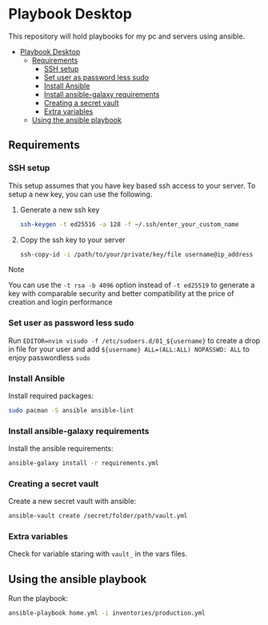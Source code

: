 # Playbook Desktop

This repository will hold playbooks for my pc and servers using ansible.

- [Playbook Desktop](#playbook-desktop)
  - [Requirements](#requirements)
    - [SSH setup](#ssh-setup)
    - [Set user as password less sudo](#set-user-as-password-less-sudo)
    - [Install Ansible](#install-ansible)
    - [Install ansible-galaxy requirements](#install-ansible-galaxy-requirements)
    - [Creating a secret vault](#creating-a-secret-vault)
    - [Extra variables](#extra-variables)
  - [Using the ansible playbook](#using-the-ansible-playbook)

## Requirements

### SSH setup

This setup assumes that you have key based ssh access to your server.
To setup a new key, you can use the following.

1. Generate a new ssh key

    ```sh
    ssh-keygen -t ed25516 -a 128 -f ~/.ssh/enter_your_custom_name
    ```

2. Copy the ssh key to your server

    ```sh
    ssh-copy-id -i /path/to/your/private/key/file username@ip_address
    ```

> [!NOTE]
> You can use the ```-t rsa -b 4096``` option instead of ```-t ed25519``` to generate a key with comparable security and better compatibility at the price of creation and login performance

### Set user as password less sudo

Run `EDITOR=nvim visudo -f /etc/sudoers.d/01_${username}` to create a drop in file for your user and add `${username} ALL=(ALL:ALL) NOPASSWD: ALL` to enjoy passwordless `sudo`

### Install Ansible

Install required packages:

  ```sh
  sudo pacman -S ansible ansible-lint
  ```

### Install ansible-galaxy requirements

Install the ansible requirements:

```sh
ansible-galaxy install -r requirements.yml
```

### Creating a secret vault

Create a new secret vault with ansible:

```sh
ansible-vault create /secret/folder/path/vault.yml
```

### Extra variables

Check for variable staring with `vault_` in the vars files.

## Using the ansible playbook

Run the playbook:

```sh
ansible-playbook home.yml -i inventories/production.yml
```
